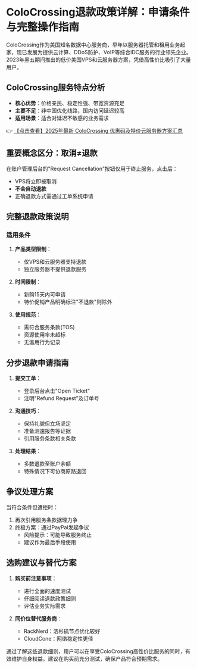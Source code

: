 # ColoCrossing退款政策详解：申请条件与完整操作指南

ColoCrossing作为美国知名数据中心服务商，早年以服务器托管和租用业务起家，现已发展为提供云计算、DDoS防护、VoIP等综合IDC服务的行业领先企业。2023年黑五期间推出的低价美国VPS和云服务器方案，凭借高性价比吸引了大量用户。

## ColoCrossing服务特点分析
- **核心优势**：价格亲民、稳定性强、带宽资源充足
- **主要不足**：非中国优化线路，国内访问延迟较高
- **适用场景**：适合对延迟不敏感的业务需求

👉 [【点击查看】2025年最新 ColoCrossing 优惠码及特价云服务器方案汇总](https://bit.ly/ColoCrossing)

## 重要概念区分：取消≠退款
在账户管理后台的"Request Cancellation"按钮仅用于终止服务，点击后：
- VPS将立即被取消
- **不会自动退款**
- 正确退款方式需通过工单系统申请

## 完整退款政策说明
### 适用条件
1. **产品类型限制**：
   - 仅VPS和云服务器支持退款
   - 独立服务器不提供退款服务

2. **时间限制**：
   - 新购15天内可申请
   - 特价促销产品明确标注"不退款"则除外

3. **使用规范**：
   - 需符合服务条款(TOS)
   - 资源使用率未超标
   - 无滥用行为记录

## 分步退款申请指南
1. **提交工单**：
   - 登录后台点击"Open Ticket"
   - 注明"Refund Request"及订单号

2. **沟通技巧**：
   - 保持礼貌但立场坚定
   - 准备测速报告等证据
   - 引用服务条款相关条款

3. **处理结果**：
   - 多数退款至账户余额
   - 特殊情况下可协商原路退回

## 争议处理方案
当符合条件但遭拒时：
1. 再次引用服务条款据理力争
2. 终极方案：通过PayPal发起争议
   - 风险提示：可能导致服务终止
   - 建议作为最后手段使用

## 选购建议与替代方案
1. **购买前注意事项**：
   - 进行全面的速度测试
   - 仔细阅读退款政策细则
   - 评估业务实际需求

2. **同价位替代服务商**：
   - RackNerd：洛杉矶节点优化较好
   - CloudCone：网络稳定性更佳

通过了解这些退款细则，用户可以在享受ColoCrossing高性价比服务的同时，有效维护自身权益。建议在购买前充分测试，确保产品符合预期需求。